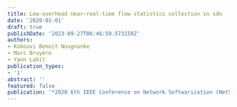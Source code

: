 ```yaml
---
title: Low-overhead near-real-time flow statistics collection in sdn
date: '2020-01-01'
draft: true
publishDate: '2023-09-27T06:46:59.573150Z'
authors:
- Kokouvi Benoit Nougnanke
- Marc Bruyère
- Yann Labit
publication_types:
- '1'
abstract: ''
featured: false
publication: '*2020 6th IEEE Conference on Network Softwarization (NetSoft)*'
---
```


